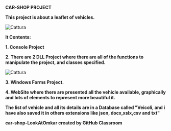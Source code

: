 **CAR-SHOP PROJECT**

**This project is about a leaflet of vehicles.**

![Cattura](https://user-images.githubusercontent.com/61886825/82003362-70b29500-9660-11ea-9fb9-18fd23db0a6c.PNG)

**It Contents:**

**1. Console Project**

**2. There are 2 DLL Project where there are all of the functions to manipulate the project, and classes specified.**

![Cattura](https://user-images.githubusercontent.com/61886825/82003554-f3d3eb00-9660-11ea-9a0b-73511040beee.PNG)


**3. Windows Forms Project.** 

**4. WebSite where there are presented all the vehicle available, graphically and lots of elements to represent more beautiful it.**

**The list of vehicle and all its details are in a Database called "Veicoli, and i have also saved it in others extensions like json, docx,xslx,csv and txt"**



**car-shop-LookAtOmkar created by GitHub Classroom**
